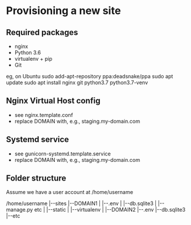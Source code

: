 Provisioning a new site
=======================

## Required packages

* nginx
* Python 3.6
* virtualenv + pip
* Git

eg, on Ubuntu
    sudo add-apt-repository ppa:deadsnake/ppa
    sudo apt update
    sudo apt install nginx git python3.7 python3.7-venv

## Nginx Virtual Host config

* see nginx.template.conf
* replace DOMAIN with, e.g., staging.my-domain.com

## Systemd service

* see gunicorn-systemd.template.service
* replace DOMAIN with, e.g., staging.my-domain.com

## Folder structure

Assume we have a user account at /home/username

/home/username
|--sites
   |--DOMAIN1
   |  |--.env
   |  |--db.sqlite3
   |  |--manage.py etc
   |  |--static
   |  |--virtualenv
   |
   |--DOMAIN2
      |--.env
      |--db.sqlite3
      |--etc
